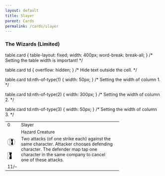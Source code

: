 ```yaml
---
layout: default
title: Slayer
parent: Cards
permalink: /cards/slayer
---
```


### The Wizards (Limited)

table.card {
  table-layout: fixed;
  width: 400px;
  word-break: break-all;
} /* Setting the table width is important! */

table.card td {
  overflow: hidden;
} /* Hide text outside the cell. */

table.card td:nth-of-type(1) {
  width: 50px;
} /* Setting the width of column 1. */

table.card td:nth-of-type(2) {
  width: 300px;
} /* Setting the width of column 2. */

table.card td:nth-of-type(3) {
  width: 50px;
} /* Setting the width of column 3.  */

<table class="card">
  <tr>
    <td>0</td><!-- Upper-left -->
    <td>Slayer</td><!-- Title -->
    <td></td>
  </tr>
  <tr>
    <td></td>
    <td>Hazard Creature</td><!-- Card Classification -->
    <td></td>
  </tr>
  <tr>
    <td><img src="/assets/images/border-land.svg"><br><br><img src="/assets/images/border-hold.svg"></td><!-- Left Sidebar -->
    <td>Two attacks (of one strike each) against the<br>
      same character. Attacker chooses defending<br>
      character. The defender map tap one<br>
      character in the same company to cancel<br>
      one of these attacks.</td><!-- Card Text -->
    <td></td>
  </tr>
  <tr>
    <td>11/–</td><!-- Shield -->
    <td></td>
    <td></td><!-- Corruption -->
  </tr>
</table>
